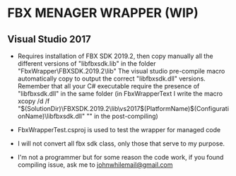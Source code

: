 # FBX MENAGER WRAPPER (WIP)

## Visual Studio 2017

- Requires installation of FBX SDK 2019.2, then copy manually all the different versions of "libfbxsdk.lib" in the folder "FbxWrapper\FBXSDK.2019.2\lib"
The visual studio pre-compile macro automatically copy to output the correct "libfbxsdk.dll" versions. Remember that all your C# executable require the
presence of "libfbxsdk.dll" in the same folder (in FbxWrapperText I write the macro xcopy /d /f "$(SolutionDir)\FBXSDK.2019.2\lib\vs2017\$(PlatformName)\$(ConfigurationName)\libfbxsdk.dll" "" in the post-compiling)

- FbxWrapperTest.csproj is used to test the wrapper for managed code

- I will not convert all fbx sdk class, only those that serve to my purpose.

- I'm not a programmer but for some reason the code work, if you found compiling issue, ask me to johnwhilemail@gmail.com

